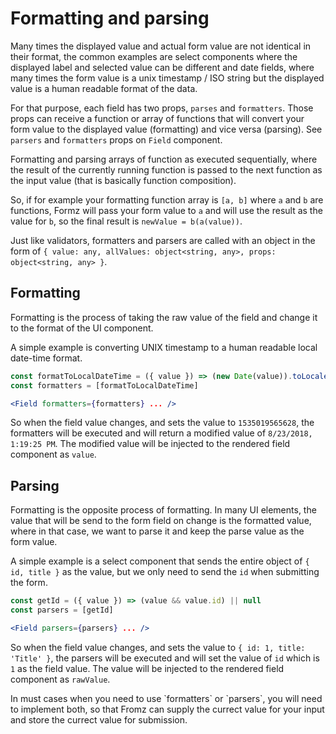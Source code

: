 # Formatting and parsing

Many times the displayed value and actual form value are not identical in their format, the common examples are select components where the displayed label and selected value can be different and date fields, where many times the form value is a unix timestamp / ISO string but the displayed value is a human readable format of the data.

For that purpose, each field has two props, `parses` and `formatters`. Those props can receive a function or array of functions that will convert your form value to the displayed value (formatting) and vice versa (parsing). See `parsers` and `formatters` props on `Field` component.

Formatting and parsing arrays of function as executed sequentially, where the result of the currently running function is passed to the next function as the input value (that is basically function composition).

So, if for example your formatting function array is `[a, b]` where `a` and `b` are functions, Formz will pass your form value to `a` and will use the result as the value for `b`, so the final result is `newValue = b(a(value))`.
 
Just like validators, formatters and parsers are called with an object in the form of `{ value: any, allValues: object<string, any>, props: object<string, any> }`.

## Formatting

Formatting is the process of taking the raw value of the field and change it to the format of the UI component.

A simple example is converting UNIX timestamp to a human readable local date-time format.

```jsx
const formatToLocalDateTime = ({ value }) => (new Date(value)).toLocaleString() 
const formatters = [formatToLocalDateTime]

<Field formatters={formatters} ... />
```

So when the field value changes, and sets the value to `1535019565628`, the formatters will be executed and will return a modified value of `8/23/2018, 1:19:25 PM`.
The modified value will be injected to the rendered field component as `value`.

## Parsing

Formatting is the opposite process of formatting. In many UI elements, the value that will be send to the form field on change is the formatted value, where in that case, we want to parse it and keep the parse value as the form value.

A simple example is a select component that sends the entire object of `{ id, title }` as the value, but we only need to send the `id` when submitting the form.

```jsx
const getId = ({ value }) => (value && value.id) || null
const parsers = [getId]

<Field parsers={parsers} ... />
```

So when the field value changes, and sets the value to `{ id: 1, title: 'Title' }`, the parsers will be executed and will set the value of `id` which is `1` as the field value.
The value will be injected to the rendered field component as `rawValue`.

<div class="alert alert-info">
  <i class="fas fa-info-circle"></i> In must cases when you need to use `formatters` or `parsers`, you will need to implement both, so that Fromz can supply the currect value for your input and store the currect value for submission. 
</div>
